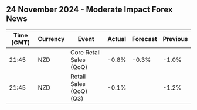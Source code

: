 ## 24 November 2024 - Moderate Impact Forex News

| Time (GMT) | Currency | Event | Actual | Forecast | Previous |
|------|----------|-------|--------|----------|----------|
| 21:45 | NZD | Core Retail Sales (QoQ) | -0.8% | -0.3% | -1.0% |
| 21:45 | NZD | Retail Sales (QoQ) (Q3) | -0.1% |  | -1.2% |
